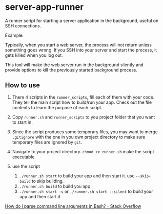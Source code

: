 # server-app-runner
A runner script for starting a server application in the background, useful on SSH connections.

Example:

Typically, when you start a web server, the process will not return unless something goes wrong. If you SSH into your server and start the process, it gets killed when you log out.

This tool will make the web server run in the background silently and provide options to kill the previously started background process.

## How to use

1. There 4 scripts in the `runner_scripts`, fill each of them with your code. They tell the main script how to build/run your app. Check out the file contents to learn the purpose of each script.
2. Copy `runner.sh` and `runner_scripts` to you project folder that you want to start in.
3. Since the script produces some temporary files, you may want to merge `.gitignore` with the one in you own project directory to make sure temporary files are ignored by `git`.

2. Navigate to your project directory. `chmod +x runner.sh` make the script executable
3. use the script
    1. `./runner.sh start` to build your app and then start it. use `--skip-build` to skip building.
    2. `./runner.sh build` to build you app
    3. `./runner.sh start -s` or `./runner.sh start --silent` to build your app and then start it

[How do I parse command line arguments in Bash? - Stack Overflow](https://stackoverflow.com/questions/192249/how-do-i-parse-command-line-arguments-in-bash)

